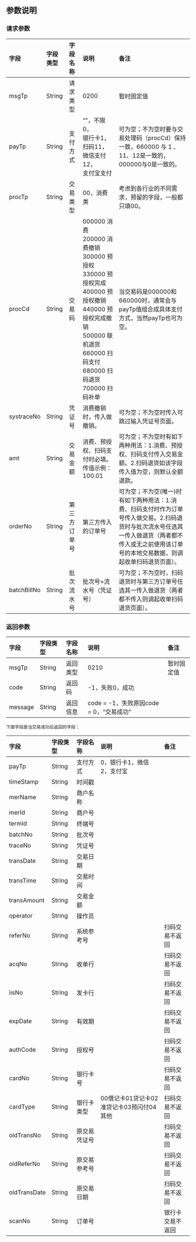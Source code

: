 ## 参数说明

### 请求参数

| **字段** | **字段类型** | **字段名称** | **说明** | **备注** |
| :--- | :--- | :--- | :--- | :--- |
| msgTp | String | 请求类型 | 0200 | 暂时固定值 |
| payTp | String | 支付方式 | “”，不限0，<br>银行卡1，<br>扫码11，<br>微信支付12，<br>支付宝支付 | 可为空；不为空时要与交易处理码（procCd）保持一致，660000 与 1 、11、12是一致的，000000与0是一致的。 |
| procTp | String | 交易类型 | 00，消费类 | 考虑到各行业的不同需求，预留的字段，一般都只填00。 |
| procCd | String | 交易码 | 000000 消费<br>200000 消费撤销<br>300000 预授权<br>330000 预授权完成<br>400000 预授权撤销<br>440000 预授权完成撤销<br>500000 联机退货<br>660000 扫码支付<br>680000 扫码退货<br>700000 扫码补单 | 当交易码是000000和660000时，通常会与payTp值组合成具体支付方式，当然payTp也可为空。 |
| systraceNo | String | 凭证号 | 消费撤销时，传入做撤销。 | 可为空；不为空时传入可跳过输入凭证号页面。 |
| amt | String | 交易金额 | 消费、预授权、扫码支付时必填。传值示例：100.01 | 可为空；不为空时有如下两种用法：1.消费、预授权、扫码支付传入交易金额。2.扫码退货如该字段传入值为空，则默认全额退款。 |
| orderNo | String | 第三方订单号 | 第三方传入的订单号 | 可为空；不为空\(唯一\)时有如下两种用法：1.消费、扫码支付时作为订单号传入做交易。2.扫码退货时与批次流水号任选其一传入做退货（两者都不传入或无之前使用该订单号的本地交易数据，则调起收单扫码退货页面）。 |
| batchBillNo | String | 批次流水号 | 批次号+流水号（凭证号） | 可为空；不为空时，扫码退货时与第三方订单号任选其一传入做退货（两者都不传入则调起收单扫码退货页面）。 |

### 返回参数

| **字段** | **字段类型** | **字段名称** | **说明** | **备注** |
| :--- | :--- | :--- | :--- | :--- |
| msgTp | String | 返回类型 | 0210 | 暂时固定值 |
| code | String | 返回码 | -1，失败0，成功 |  |
| message | String | 返回信息 | code = -1，失败原因code = 0，“交易成功” |  |

```
下面字段是当交易成功后返回的字段：
```

| **字段** | **字段类型** | **字段名称** | **说明** | **备注** |
| :--- | :--- | :--- | :--- | :--- |
| payTp | String | 支付方式 | 0，银行卡1，微信2，支付宝 |  |
| timeStamp | String | 时间戳 |  |  |
| merName | String | 商户名称 |  |  |
| merId | String | 商户号 |  |  |
| termId | String | 终端号 |  |  |
| batchNo | String | 批次号 |  |  |
| traceNo | String | 凭证号 |  |  |
| transDate | String | 交易日期 |  |  |
| transTime | String | 交易时间 |  |  |
| transAmount | String | 交易金额 |  |  |
| operator | String | 操作员 |  |  |
| referNo | String | 系统参考号 |  | 扫码交易不返回 |
| acqNo | String | 收单行 |  | 扫码交易不返回 |
| iisNo | String | 发卡行 |  | 扫码交易不返回 |
| expDate | String | 有效期 |  | 扫码交易不返回 |
| authCode | String | 授权号 |  | 扫码交易不返回 |
| cardNo | String | 银行卡号 |  | 扫码交易不返回 |
| cardType | String | 银行卡类型 | 00借记卡01贷记卡02准贷记卡03预闪付04其他 | 扫码交易不返回 |
| oldTransNo | String | 原交易凭证号 |  | 扫码交易不返回 |
| oldReferNo | String | 原交易参考号 |  | 扫码交易不返回 |
| oldTransDate | String | 原交易日期 |  | 扫码交易不返回 |
| scanNo | String | 订单号 |  | 银行卡交易不返回 |



